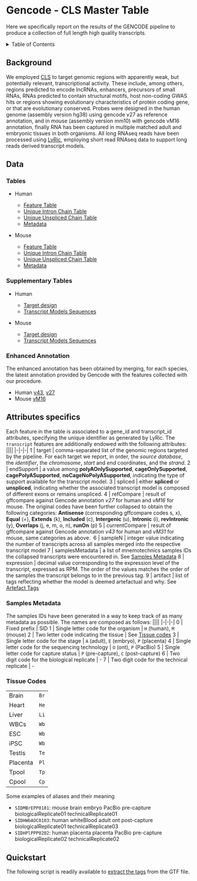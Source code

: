 # Gencode - CLS Master Table
Here we specifically report on the results of the GENCODE pipeline to produce a collection of full length high quality transcripts. 

<!-- TABLE OF CONTENTS -->
<details>
  <summary>Table of Contents</summary>
  <ul>
    <li><a href="#background">Background</a></li>
    <li><a href="#data">Data</a>
      <ul>
        <li><a href="#tables">Tables</a></li>
        <li><a href="#supplementary-data">Supplementary Data</a></li>
        <li><a href="#enhanced-annotation">Enhanced Annotation</a></li>
      </ul>
    </li>
    <li><a href="#attributes-specifics">Attributes specifics</a>
      <ul>
        <li><a href="#samples-metadata">Samples Metadata</a></li>
        <li><a href="#artefacts-tags">Artefacts Tags</a></li>
        <li><a href="#tissue-codes">Tissue Codes</a></li>
      </ul>
    </li>
    <li><a href="#quickstart">Quickstart</a></il>
  </ul>
</details>

## Background
We employed [CLS](https://link.springer.com/protocol/10.1007/978-1-0716-1158-6_9) to target genomic regions with apparently weak, but potentially relevant, transcriptional activity. These include, among others, regions predicted to encode lncRNAs, enhancers, precursors of small RNAs, RNAs predicted to contain structural motifs, host non-coding GWAS hits or regions showing evolutionary characteristics of protein coding gene, or that are evolutionary conserved. Probes were designed in the human genome (assembly version hg38) using gencode v27 as reference annotation, and in mouse (assembly version mm10) with gencode vM16 annotation, finally RNA has been captured in multiple matched adult and embryonic tissues in both organisms. All long RNAseq reads have been processed using [LyRic](https://github.com/guigolab/LyRic), employing short read RNAseq data to support long reads derived transcript models.

## Data
### Tables

- Human
  - [Feature Table](https://github.com/guigolab/gencode-cls-master-table/releases/latest/download/Hv3_masterTable_refined.gtf.gz)
  - [Unique Intron Chain Table](https://github.com/guigolab/gencode-cls-master-table/releases/latest/download/Hv3_splicedmasterTable_refined.gtf.gz)
  - [Unique Unspliced Chain Table](https://github.com/guigolab/gencode-cls-master-table/releases/latest/download/Hv3_unsplicedmasterTable_refined.gtf.gz)
  - [Metadata](https://github.com/guigolab/gencode-cls-master-table/releases/download/GencodeCLS_v1.0/Hv3_metadata.tsv.gz)
  
- Mouse
  - [Feature Table](https://github.com/guigolab/gencode-cls-master-table/releases/latest/download/Mv2_masterTable_refined.gtf.gz)
  - [Unique Intron Chain Table](https://github.com/guigolab/gencode-cls-master-table/releases/latest/download/Mv2_splicedmasterTable_refined.gtf.gz)
  - [Unique Unspliced Chain Table](https://github.com/guigolab/gencode-cls-master-table/releases/latest/download/Mv2_unsplicedmasterTable_refined.gtf.gz)
  - [Metadata](https://github.com/guigolab/gencode-cls-master-table/releases/download/GencodeCLS_v1.0/Mv2_metadata.tsv.gz)


### Supplementary Tables

- Human
  - [Target design](https://github.com/guigolab/gencode-cls-master-table/releases/download/Supplementary/Hv3_CLS3_targetDesign.gtf.gz)
  - [Transcript Models Sequences](https://github.com/guigolab/gencode-cls-master-table/releases/download/GencodeCLS_v2.1/Hv3_masterTable.fa.gz)
  
- Mouse
  - [Target design](https://github.com/guigolab/gencode-cls-master-table/releases/download/Supplementary/Mv2_CLS3_targetDesign.gtf.gz)
  - [Transcript Models Sequences](https://github.com/guigolab/gencode-cls-master-table/releases/download/GencodeCLS_v2.1/Mv2_masterTable.fa.gz)

### Enhanced Annotation
The enhanced annotation has been obtained by merging, for each species, the latest annotation provided by Gencode with the features collected with our procedure.

- Human [v43](https://github.com/guigolab/gencode-cls-master-table/releases/download/EnhancedAnnotationv3.0/Hv3_enhancedCLS3_refined_+gencodev43.loci.refmerged.gff.gz), [v27](https://github.com/guigolab/gencode-cls-master-table/releases/download/EnhancedAnnotationv3.0/Hv3_enhancedCLS3+gencodev27.loci.refmerged.gff.gz)
- Mouse [vM16](https://github.com/guigolab/gencode-cls-master-table/releases/download/EnhancedAnnotationv3.0/Mv2_enhancedCLS3+gencodevM16.loci.refmerged.gff.gz)

## Attributes specifics
Each feature in the table is associated to a gene_id and transcript_id attributes, specifying the unique identifier as generated by LyRic.
The `transcript` features are additionally endowed with the following attributes:
||||
|-|-|-|
1 | target | comma-separated list of the genomic regions targeted by the pipeline. For each target we report, in order, the *source database*, the *identifier*, the *chromosome*, *start* and *end* coordinates, and the *strand*.
2 | endSupport | a value among **polyAOnlySupported**, **cageOnlySupported**, **cagePolyASupported**, **noCageNoPolyASupported**, indicating the type of support available for the transcript model.
3 | spliced | either **spliced** or **unspliced**, indicating whether the associated transcript model is composed of different exons or remains unspliced.
4 | refCompare | result of gffcompare against Gencode annotation *v27* for human and *vM16* for mouse. The original codes have been further collapsed to obtain the following categories: **Antisense** (corresponding gffcompare codes s, x), **Equal** (=), **Extends** (k), **Included** (c), **Intergenic** (u), **Intronic** (i), **revIntronic** (y), **Overlaps** (j, e, m, o, n), **runOn** (p)
5 | currentCompare | result of gffcompare against Gencode annotation *v43* for human and *vM31* for mouse, same categories as above. 
6 | sampleN | integer value indicating the number of transcripts across all samples merged into the respective transcript model
7 | samplesMetadata | a list of mnemotechnics samples IDs the collapsed transcripts were encountered in. See [Samples Metadata](#samples-metadata)
8 | expression | decimal value corresponding to the expression level of the transcript, expressed as RPM. The order of the values matches the order of the samples the transcript belongs to in the previous tag.
9 | artifact | list of tags reflecting whether the model is deemed artefactual and why. See [Artefact Tags](#artefacts-tags)


### Samples Metadata
The samples IDs have been generated in a way to keep track of as many metadata as possible. The names are composed as follows:
||||
|-|-|-|
0 | Fixed prefix | SID
1 | Single letter code for the organism | `H` (human), `M` (mouse)
2 | Two letter code indicating the tissue | See [Tissue codes](#tissue-codes)
3 | Single letter code for the stage | `A` (adult), `E` (embryo), `P` (placenta)
4 | Single letter code for the sequencing technology | `O` (ont), `P` (PacBio)
5 | Single letter code for capture status | `P` (pre-capture), `C` (post-capture)
6 | Two digit code for the biological replicate | - 
7 | Two digit code for the technical replicate | - 

### Tissue Codes
|||
|-|-|
Brain | `Br`
Heart | `He`
Liver | `Li`
WBCs | `Wb`
ESC | `Wb`
iPSC | `Wb`
Testis | `Te`
Placenta | `Pl`
Tpool | `Tp`
Cpool | `Cp`

Some examples of aliases and their meaning
 * `SIDMBrEPP0101`: mouse brain embryo PacBio pre-capture biologicalReplicate01 technicalReplicate01
 * `SIDHWbAOC0103`: human whiteBlood adult ont post-capture biologicalReplicate01 technicalReplicate03
 * `SIDHPlPPP0202`: human placenta placenta PacBio pre-capture biologicalReplicate02 technicalReplicate02


## Quickstart
The following script is readily available to [extract the tags](https://github.com/abreschi/utils/blob/master/extract.gtf.tags.sh) from the GTF file.
